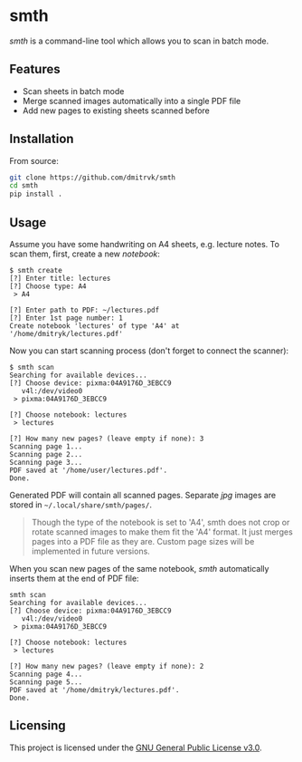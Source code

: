 # smth

*smth* is a command-line tool which allows you to scan in batch mode.

## Features

* Scan sheets in batch mode
* Merge scanned images automatically into a single PDF file
* Add new pages to existing sheets scanned before

## Installation

From source:

```bash
git clone https://github.com/dmitrvk/smth
cd smth
pip install .
```

## Usage

Assume you have some handwriting on A4 sheets, e.g. lecture notes.
To scan them, first, create a new *notebook*:

```
$ smth create
[?] Enter title: lectures
[?] Choose type: A4
 > A4

[?] Enter path to PDF: ~/lectures.pdf
[?] Enter 1st page number: 1
Create notebook 'lectures' of type 'A4' at '/home/dmitryk/lectures.pdf'
```

Now you can start scanning process (don't forget to connect the scanner):

```
$ smth scan
Searching for available devices...
[?] Choose device: pixma:04A9176D_3EBCC9
   v4l:/dev/video0
 > pixma:04A9176D_3EBCC9

[?] Choose notebook: lectures
 > lectures

[?] How many new pages? (leave empty if none): 3
Scanning page 1...
Scanning page 2...
Scanning page 3...
PDF saved at '/home/user/lectures.pdf'.
Done.
```
Generated PDF will contain all scanned pages.
Separate *jpg* images are stored in `~/.local/share/smth/pages/`.

> Though the type of the notebook is set to 'A4', smth does not crop or rotate scanned images to make them fit the 'A4' format.  It just merges pages into a PDF file as they are.  Custom page sizes will be implemented in future versions.

When you scan new pages of the same notebook,
*smth* automatically inserts them at the end of PDF file:

```
smth scan
Searching for available devices...
[?] Choose device: pixma:04A9176D_3EBCC9
   v4l:/dev/video0
 > pixma:04A9176D_3EBCC9

[?] Choose notebook: lectures
 > lectures

[?] How many new pages? (leave empty if none): 2
Scanning page 4...
Scanning page 5...
PDF saved at '/home/dmitryk/lectures.pdf'.
Done.
```

## Licensing

This project is licensed under the
[GNU General Public License v3.0](LICENSE).

